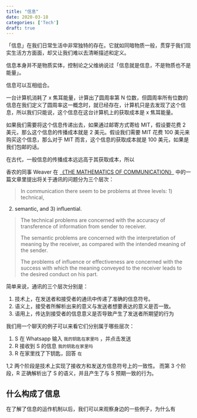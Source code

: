 ```yaml
---
title: "信息"
date: 2020-03-18
categories: ['Tech']
draft: true
---
```


「信息」在我们日常生活中非常独特的存在。它就如同暗物质一般，贯穿于我们现实生活方方面面，却又让我们难以去清晰描述和定义。

信息本身并不是物质实体，控制论之父维纳说过「信息就是信息，不是物质也不是能量」。

信息可以互相组合。

一台计算机消耗了 x 焦耳能量，计算出了圆周率第 N 位数，但圆周率所有位数的信息在我们定义了圆周率这一概念时，就已经存在，计算机只是去发现了这个信息，所以我们只能说，这个信息在这台计算机上的获取成本是 x 焦耳能量。

如果我们需要将这个信息传递出去，如果通过邮寄方式寄给 MIT，假设要花费 2 美元，那么这个信息的传播成本就是 2 美元。假设我们需要 MIT 花费 100 美元来购买这个信息，那么对于 MIT 而言，这个信息的获取成本就是 100 美元，如果是我们包邮的话。

在古代，一般信息的传播成本远远高于其获取成本，所以

香农的同事 Weaver 在 [《THE MATHEMATICS OF COMMUNICATION》](http://www.mt-archive.info/50/SciAm-1949-Weaver.pdf) 中的一篇文章里提出将关于通讯的问题分为三个层次：

> In communication there seem to be
problems at three levels: 1) technical,
2) semantic, and 3) influential. 
> 
> The technical problems are concerned with the accuracy of transference of information from sender to receiver. 
> 
> The semantic problems are concerned with the interpretation of meaning by the receiver, as compared with the intended meaning of the sender. 
> 
> The problems of influence or effectiveness are concerned with the success with which the meaning conveyed to the receiver leads to the desired conduct on his part.

简单来说，通讯的三个层次分别是：

1. 技术上，在发送者和接受者的通讯中传递了准确的信息符号。
2. 语义上，接受者所解析出来的意义与发送者想要表达的意义是否一致。
3. 语用上，传达到接受者的信息意义是否导致产生了发送者所期望的行为

我们用一个聊天的例子可以来看它们分别属于哪些层次：

1. S 在 Whatsapp 输入 `我的钥匙在家里吗` ，并点击发送
2. R 接收到 S 的信息 `我的钥匙在家里吗`
3. R 在家里找了下钥匙，回答 `在`

1,2 两个阶段是技术上实现了接收方和发送方信息符号上的一致性。
而第 3 个阶段，R 正确解析出了 S 的语义，并且产生了与 S 预期一致的行为。

## 什么构成了信息

在了解了信息的运作机制以后，我们可以来观察身边的一些例子，为什么有


